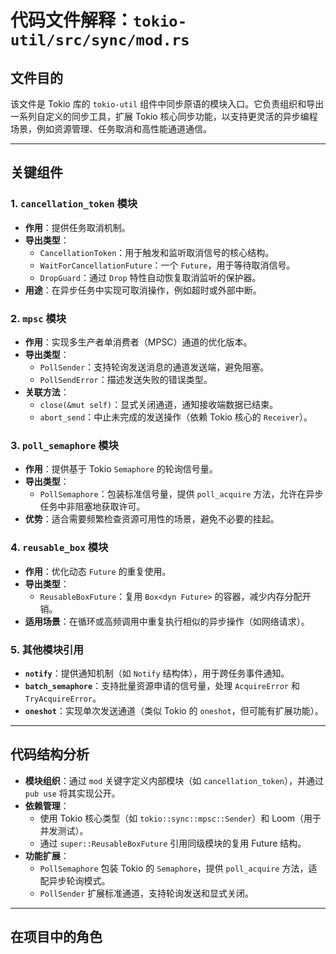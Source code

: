 # 代码文件解释：`tokio-util/src/sync/mod.rs`

## **文件目的**
该文件是 Tokio 库的 `tokio-util` 组件中同步原语的模块入口。它负责组织和导出一系列自定义的同步工具，扩展 Tokio 核心同步功能，以支持更灵活的异步编程场景，例如资源管理、任务取消和高性能通道通信。

---

## **关键组件**

### 1. **`cancellation_token` 模块**
   - **作用**：提供任务取消机制。
   - **导出类型**：
     - `CancellationToken`：用于触发和监听取消信号的核心结构。
     - `WaitForCancellationFuture`：一个 `Future`，用于等待取消信号。
     - `DropGuard`：通过 `Drop` 特性自动恢复取消监听的保护器。
   - **用途**：在异步任务中实现可取消操作，例如超时或外部中断。

### 2. **`mpsc` 模块**
   - **作用**：实现多生产者单消费者（MPSC）通道的优化版本。
   - **导出类型**：
     - `PollSender`：支持轮询发送消息的通道发送端，避免阻塞。
     - `PollSendError`：描述发送失败的错误类型。
   - **关联方法**：
     - `close(&mut self)`：显式关闭通道，通知接收端数据已结束。
     - `abort_send`：中止未完成的发送操作（依赖 Tokio 核心的 `Receiver`）。

### 3. **`poll_semaphore` 模块**
   - **作用**：提供基于 Tokio `Semaphore` 的轮询信号量。
   - **导出类型**：
     - `PollSemaphore`：包装标准信号量，提供 `poll_acquire` 方法，允许在异步任务中非阻塞地获取许可。
   - **优势**：适合需要频繁检查资源可用性的场景，避免不必要的挂起。

### 4. **`reusable_box` 模块**
   - **作用**：优化动态 `Future` 的重复使用。
   - **导出类型**：
     - `ReusableBoxFuture`：复用 `Box<dyn Future>` 的容器，减少内存分配开销。
   - **适用场景**：在循环或高频调用中重复执行相似的异步操作（如网络请求）。

### 5. **其他模块引用**
   - **`notify`**：提供通知机制（如 `Notify` 结构体），用于跨任务事件通知。
   - **`batch_semaphore`**：支持批量资源申请的信号量，处理 `AcquireError` 和 `TryAcquireError`。
   - **`oneshot`**：实现单次发送通道（类似 Tokio 的 `oneshot`，但可能有扩展功能）。

---

## **代码结构分析**
- **模块组织**：通过 `mod` 关键字定义内部模块（如 `cancellation_token`），并通过 `pub use` 将其实现公开。
- **依赖管理**：
  - 使用 Tokio 核心类型（如 `tokio::sync::mpsc::Sender`）和 Loom（用于并发测试）。
  - 通过 `super::ReusableBoxFuture` 引用同级模块的复用 Future 结构。
- **功能扩展**：
  - `PollSemaphore` 包装 Tokio 的 `Semaphore`，提供 `poll_acquire` 方法，适配异步轮询模式。
  - `PollSender` 扩展标准通道，支持轮询发送和显式关闭。

---

## **在项目中的角色**